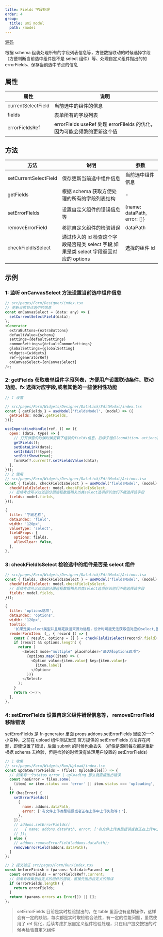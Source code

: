 ```yaml
---
title: Fields 字段处理
order: 4
group:
  title: umi model
  path: /model
---
```


[源码](https://github.com/killdada/you-can-form-render/blob/master/src/models/fieldsModel.ts)

根据 schema 组装处理所有的字段列表信息等，方便数据联动的时候选择字段（方便判断当前选中组件是不是 select 组件）等、处理自定义组件抛出的的 errorFields、保存当前选中节点的信息

## 属性

| 属性               | 说明                                                                    |
| ------------------ | ----------------------------------------------------------------------- |
| currentSelectField | 当前选中的组件的信息                                                    |
| fields             | 表单所有的字段列表                                                      |
| errorFieldsRef     | errorFields useRef 处理 errorFilelds 的优化，因为可能会频繁的更新这个值 |

## 方法

| 方法                  | 说明                                                                                  | 参数                        |
| --------------------- | ------------------------------------------------------------------------------------- | --------------------------- |
| setCurrentSelectField | 保存更新当前选中组件信息                                                              | 当前选中组件信息            |
| getFields             | 根据 schema 获取方便处理的所有的字段列表结构                                          | -                           |
| setErrorFields        | 设置自定义组件的错误信息等                                                            | {name: dataPath, error: []} |
| removeErrorField      | 移除自定义组件的检验错误                                                              | dataPath                    |
| checkFieldIsSelect    | 通过传入的 id 检查这个字段是否是类 select 字段,如果是类 select 字段返回对应的 options | 选择的组件 id               |

## 示例

### 1: 监听 onCanvasSelect 方法设置当前选中组件信息

```js
// src/pages/Form/Designer/index.tsx
// 更新当前节点选中的信息
const onCanvasSelect = (data: any) => {
  setCurrentSelectField(data);
};
<Generator
  extraButtons={extraButtons}
  defaultValue={schema}
  settings={defaultSettings}
  commonSettings={defaultCommonSettings}
  globalSettings={globalSetting}
  widgets={widgets}
  ref={generatorRef}
  onCanvasSelect={onCanvasSelect}
/>;
```

### 2: getFields 获取表单组件字段列表，方便用户设置联动条件、联动功能、fx 选择对应字段,或者其他的一些便利性功能

```js
// 1 设置

// src/pages/Form/Widgets/Designer/DataLink/EditModal/index.tsx
const { getFields } = useModel('fieldsModel', (model) => ({
  getFields: model.getFields,
}));

useImperativeHandle(ref, () => ({
  open: (data, type) => {
    // 打开弹窗的时候时候更新下组装的fields信息，后续子组件(condition、actions)不需要更新了，直接用
    getFields();
    setDataLink(data);
    setIsEdit(!!type);
    setEditShow(true);
    formRef?.current?.setFieldsValue(data);
  },
}));
// 2 使用
// src/pages/Form/Widgets/Designer/DataLink/EditModal/Actions.tsx
const { fields, checkFieldIsSelect } = useModel('fieldsModel', (model) => ({
  checkFieldIsSelect: model.checkFieldIsSelect,
  // 后续考虑可以过滤部分跟远程数据相关的类select选项标识他们不能选择该字段
  fields: model.fields,
}));

{
  title: '字段名称',
  dataIndex: 'field',
  width: '120px',
  valueType: 'select',
  fieldProps: {
    options: fields,
    allowClear: false,
  },
},
```

### 3: checkFieldIsSelect 检验选中的组件是否是 select 组件

```js
// src/pages/Form/Widgets/Designer/DataLink/EditModal/Actions.tsx
const { fields, checkFieldIsSelect } = useModel('fieldsModel', (model) => ({
  checkFieldIsSelect: model.checkFieldIsSelect,
  // 后续考虑可以过滤部分跟远程数据相关的类select选项标识他们不能选择该字段
  fields: model.fields,
}));

{
  title: 'options选项',
  dataIndex: 'options',
  width: '120px',
  tooltip:
    '如果是类select类型并且绑定数据来源为远程，设计时可能无法获取值对应的select,因为对应的请求可能依赖运行时环境，这里暂不支持远程数据来源下拉选择值！',
  renderFormItem: (_, { record }) => {
    const { result, options = [] } = checkFieldIsSelect(record?.field);
    if (result && options.length) {
      return (
        <Select mode="multiple" placeholder="请选择options选项">
          {options.map((item) => (
            <Option value={item.value} key={item.value}>
              {item.label}
            </Option>
          ))}
        </Select>
      );
    }
    return <></>;
  },
},
```

### 4: setErrorFields 设置自定义组件错误信息等， removeErrorField 移除错误

setErrorFields 是 fr-generator 里面 props.addons.setErrorFields 里面的一个小变种，之前在 upload 组件测试发现 官方提供的 setErrorFields
方法存在问题，即使设置了错误，后面 submit 的时候也会丢失 （好像是源码每次都是重新根据 schema 去检验，但是检验的时候没有处理用户设置的 setErrorFields）

```js
// 1 收集
// src/pages/Form/Widgets/Run/Upload/index.tsx
const updateErrorFields = (files: UploadFile[]) => {
  // 如果有一个status error | uploading 那么就直接抛出错误
  const hasError = files.some(
    (item) => item.status === 'error' || item.status === 'uploading',
  );
  if (hasError) {
    setErrorFields([
      {
        name: addons.dataPath,
        error: ['有文件上传类型错误或者正在上传中上传失败等！'],
      },
    ]);
    // addons.setErrorFields([
    //   { name: addons.dataPath, error: ['有文件上传类型错误或者正在上传中上传失败等！'] },
    // ]);
  } else {
    // addons.removeErrorField(addons.dataPath);
    removeErrorField(addons.dataPath);
  }
};

// 2 提交验证 src/pages/Form/Run/index.tsx
const beforeFinish = (params: ValidateParams) => {
  const errorFields = errorFieldsRef?.current;
  // 如果有收集到自定义的组件的错误，直接先抛出自定义的错误
  if (errorFields.length) {
    return errorFields;
  }
  return (params.errors as Error[]) || [];
};
```

> setErrorFields 目前是实时检验抛出的，在 table 里面也有这样操作，这样会有一定的缺陷，每次都是实时取检验合法性，有一定的性能问题，虽然使用了 ref 优化，后续考虑扩展自定义组件检验处理，只在用户提交按钮的时候再检验自定义组件
